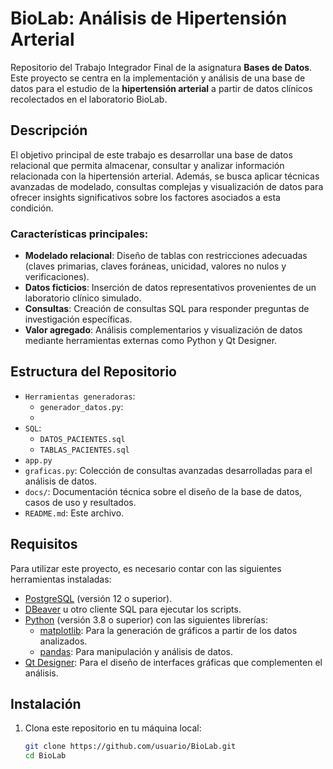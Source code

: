 # BioLab: Análisis de Hipertensión Arterial

Repositorio del Trabajo Integrador Final de la asignatura **Bases de Datos**. Este proyecto se centra en la implementación y análisis de una base de datos para el estudio de la **hipertensión arterial** a partir de datos clínicos recolectados en el laboratorio BioLab.

## Descripción

El objetivo principal de este trabajo es desarrollar una base de datos relacional que permita almacenar, consultar y analizar información relacionada con la hipertensión arterial. Además, se busca aplicar técnicas avanzadas de modelado, consultas complejas y visualización de datos para ofrecer insights significativos sobre los factores asociados a esta condición.

### Características principales:

- **Modelado relacional**: Diseño de tablas con restricciones adecuadas (claves primarias, claves foráneas, unicidad, valores no nulos y verificaciones).
- **Datos ficticios**: Inserción de datos representativos provenientes de un laboratorio clínico simulado.
- **Consultas**: Creación de consultas SQL para responder preguntas de investigación específicas.
- **Valor agregado**: Análisis complementarios y visualización de datos mediante herramientas externas como Python y Qt Designer.

## Estructura del Repositorio
- `Herramientas generadoras`:
    - `generador_datos.py`:
    - 
- `SQL`:
    - `DATOS_PACIENTES.sql`
    - `TABLAS_PACIENTES.sql`
- `app.py`
- `graficas.py`: Colección de consultas avanzadas desarrolladas para el análisis de datos.
- `docs/`: Documentación técnica sobre el diseño de la base de datos, casos de uso y resultados.
- `README.md`: Este archivo.

## Requisitos

Para utilizar este proyecto, es necesario contar con las siguientes herramientas instaladas:

- [PostgreSQL](https://www.postgresql.org/) (versión 12 o superior).
- [DBeaver](https://dbeaver.io/) u otro cliente SQL para ejecutar los scripts.
- [Python](https://www.python.org/) (versión 3.8 o superior) con las siguientes librerías:
  - [matplotlib](https://matplotlib.org/): Para la generación de gráficos a partir de los datos analizados.
  - [pandas](https://pandas.pydata.org/): Para manipulación y análisis de datos.
- [Qt Designer](https://doc.qt.io/qt-5/qtdesigner-manual.html): Para el diseño de interfaces gráficas que complementen el análisis.

## Instalación

1. Clona este repositorio en tu máquina local:
   ```bash
   git clone https://github.com/usuario/BioLab.git
   cd BioLab
